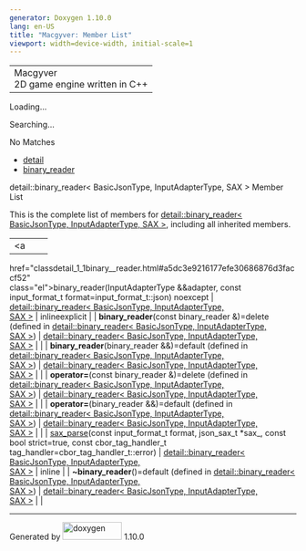 ```yaml
---
generator: Doxygen 1.10.0
lang: en-US
title: "Macgyver: Member List"
viewport: width=device-width, initial-scale=1
---
```


<div id="top">

<div id="titlearea">

<table data-cellspacing="0" data-cellpadding="0">
<colgroup>
<col style="width: 100%" />
</colgroup>
<tbody>
<tr id="projectrow" class="odd">
<td id="projectalign"><div id="projectname">
Macgyver
</div>
<div id="projectbrief">
2D game engine written in C++
</div></td>
</tr>
</tbody>
</table>

</div>

<div id="main-nav">

</div>

<div id="MSearchSelectWindow"
onmouseover="return searchBox.OnSearchSelectShow()"
onmouseout="return searchBox.OnSearchSelectHide()"
onkeydown="return searchBox.OnSearchSelectKey(event)">

</div>

<div id="MSearchResultsWindow">

<div id="MSearchResults">

<div class="SRPage">

<div id="SRIndex">

<div id="SRResults">

</div>

<div id="Loading" class="SRStatus">

Loading...

</div>

<div id="Searching" class="SRStatus">

Searching...

</div>

<div id="NoMatches" class="SRStatus">

No Matches

</div>

</div>

</div>

</div>

</div>

<div id="nav-path" class="navpath">

- <a href="namespacedetail.html" class="el">detail</a>
- <a href="classdetail_1_1binary__reader.html"
  class="el">binary_reader</a>

</div>

</div>

<div class="header">

<div class="headertitle">

<div class="title">

detail::binary_reader\< BasicJsonType, InputAdapterType, SAX \> Member
List

</div>

</div>

</div>

<div class="contents">

This is the complete list of members for
<a href="classdetail_1_1binary__reader.html"
class="el">detail::binary_reader&lt; BasicJsonType, InputAdapterType,
SAX &gt;</a>, including all inherited members.

|                                                                                                                                                                   |                                                                       |                                                                        |
|-------------------------------------------------------------------------------------------------------------------------------------------------------------------|-----------------------------------------------------------------------|------------------------------------------------------------------------|
| <a                                                                                                                                                                
 href="classdetail_1_1binary__reader.html#a5dc3e9216177efe30686876d3faccf52"                                                                                        
 class="el">binary_reader</a>(InputAdapterType &&adapter, const input_format_t format=input_format_t::json) noexcept                                                | <a href="classdetail_1_1binary__reader.html"                          
                                                                                                                                                                     class="el">detail::binary_reader&lt; BasicJsonType, InputAdapterType,  
                                                                                                                                                                     SAX &gt;</a>                                                           | <span class="mlabel">inline</span><span class="mlabel">explicit</span> |
| **binary_reader**(const binary_reader &)=delete (defined in <a href="classdetail_1_1binary__reader.html"                                                          
 class="el">detail::binary_reader&lt; BasicJsonType, InputAdapterType,                                                                                              
 SAX &gt;</a>)                                                                                                                                                      | <a href="classdetail_1_1binary__reader.html"                          
                                                                                                                                                                     class="el">detail::binary_reader&lt; BasicJsonType, InputAdapterType,  
                                                                                                                                                                     SAX &gt;</a>                                                           |                                                                        |
| **binary_reader**(binary_reader &&)=default (defined in <a href="classdetail_1_1binary__reader.html"                                                              
 class="el">detail::binary_reader&lt; BasicJsonType, InputAdapterType,                                                                                              
 SAX &gt;</a>)                                                                                                                                                      | <a href="classdetail_1_1binary__reader.html"                          
                                                                                                                                                                     class="el">detail::binary_reader&lt; BasicJsonType, InputAdapterType,  
                                                                                                                                                                     SAX &gt;</a>                                                           |                                                                        |
| **operator=**(const binary_reader &)=delete (defined in <a href="classdetail_1_1binary__reader.html"                                                              
 class="el">detail::binary_reader&lt; BasicJsonType, InputAdapterType,                                                                                              
 SAX &gt;</a>)                                                                                                                                                      | <a href="classdetail_1_1binary__reader.html"                          
                                                                                                                                                                     class="el">detail::binary_reader&lt; BasicJsonType, InputAdapterType,  
                                                                                                                                                                     SAX &gt;</a>                                                           |                                                                        |
| **operator=**(binary_reader &&)=default (defined in <a href="classdetail_1_1binary__reader.html"                                                                  
 class="el">detail::binary_reader&lt; BasicJsonType, InputAdapterType,                                                                                              
 SAX &gt;</a>)                                                                                                                                                      | <a href="classdetail_1_1binary__reader.html"                          
                                                                                                                                                                     class="el">detail::binary_reader&lt; BasicJsonType, InputAdapterType,  
                                                                                                                                                                     SAX &gt;</a>                                                           |                                                                        |
| <a                                                                                                                                                                
 href="classdetail_1_1binary__reader.html#a8e1b5452ae426e1d7b48761859e7f52d"                                                                                        
 class="el">sax_parse</a>(const input_format_t format, json_sax_t \*sax\_, const bool strict=true, const cbor_tag_handler_t tag_handler=cbor_tag_handler_t::error)  | <a href="classdetail_1_1binary__reader.html"                          
                                                                                                                                                                     class="el">detail::binary_reader&lt; BasicJsonType, InputAdapterType,  
                                                                                                                                                                     SAX &gt;</a>                                                           | <span class="mlabel">inline</span>                                     |
| **~binary_reader**()=default (defined in <a href="classdetail_1_1binary__reader.html"                                                                             
 class="el">detail::binary_reader&lt; BasicJsonType, InputAdapterType,                                                                                              
 SAX &gt;</a>)                                                                                                                                                      | <a href="classdetail_1_1binary__reader.html"                          
                                                                                                                                                                     class="el">detail::binary_reader&lt; BasicJsonType, InputAdapterType,  
                                                                                                                                                                     SAX &gt;</a>                                                           |                                                                        |

</div>

------------------------------------------------------------------------

<span class="small">Generated
by [<img src="doxygen.svg" class="footer" width="104" height="31"
alt="doxygen" />](https://www.doxygen.org/index.html) 1.10.0</span>
